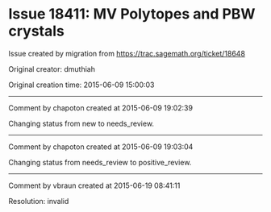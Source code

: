 # Issue 18411: MV Polytopes and PBW crystals

Issue created by migration from https://trac.sagemath.org/ticket/18648

Original creator: dmuthiah

Original creation time: 2015-06-09 15:00:03




---

Comment by chapoton created at 2015-06-09 19:02:39

Changing status from new to needs_review.


---

Comment by chapoton created at 2015-06-09 19:03:04

Changing status from needs_review to positive_review.


---

Comment by vbraun created at 2015-06-19 08:41:11

Resolution: invalid
